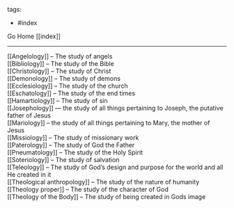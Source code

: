 tags:
- #index

Go Home [[index]]

---

[[Angelology]] – The study of angels <br>
[[Bibliology]] – The study of the Bible <br>
[[Christology]] – The study of Christ <br>
[[Demonology]] – The study of demons <br>
[[Ecclesiology]] – The study of the church <br>
[[Eschatology]] – The study of the end times <br>
[[Hamartiology]] – The study of sin <br>
[[Josephology]] — the study of all things pertaining to Joseph, the putative father of Jesus <br>
[[Mariology]] – the study of all things pertaining to Mary, the mother of Jesus <br>
[[Missiology]] – The study of missionary work <br>
[[Paterology]] – The study of God the Father <br>
[[Pneumatology]] – The study of the Holy Spirit <br>
[[Soteriology]] – The study of salvation <br>
[[Teleology]] – The study of God’s design and purpose for the world and all He created in it <br>
[[Theological anthropology]] – The study of the nature of humanity <br>
[[Theology proper]] – The study of the character of God <br>
[[Theology of the Body]] – The study of being created in Gods image <br>